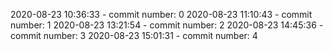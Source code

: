 2020-08-23 10:36:33 - commit number: 0
2020-08-23 11:10:43 - commit number: 1
2020-08-23 13:21:54 - commit number: 2
2020-08-23 14:45:36 - commit number: 3
2020-08-23 15:01:31 - commit number: 4
